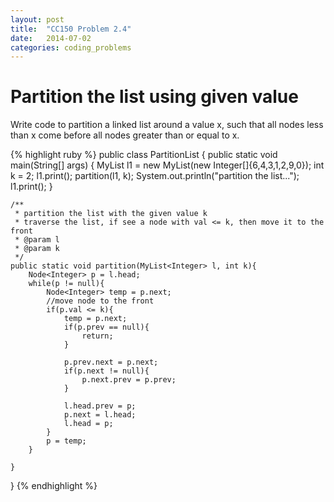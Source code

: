 ```yaml
---
layout: post
title:  "CC150 Problem 2.4"
date:   2014-07-02
categories: coding_problems
---
```


# Partition the list using given value

Write code to partition a linked list around a value x, such that all nodes less than x come before all nodes greater than or equal to x.


{% highlight ruby %}
public class PartitionList {
	public static void main(String[] args) {
		MyList<Integer> l1 = new MyList<Integer>(new Integer[]{6,4,3,1,2,9,0});
		int k = 2;
		l1.print();
		partition(l1, k);
		System.out.println("partition the list...");
		l1.print();
	}
	
	/**
	 * partition the list with the given value k
	 * traverse the list, if see a node with val <= k, then move it to the front
	 * @param l
	 * @param k
	 */
	public static void partition(MyList<Integer> l, int k){
		Node<Integer> p = l.head;
		while(p != null){
			Node<Integer> temp = p.next;
			//move node to the front
			if(p.val <= k){
				temp = p.next;
				if(p.prev == null){
					return;
				}
		
				p.prev.next = p.next;
				if(p.next != null){
					p.next.prev = p.prev;
				}
				
				l.head.prev = p;
				p.next = l.head;
				l.head = p;
			}
			p = temp;
		}
			
	}
}
{% endhighlight %}

